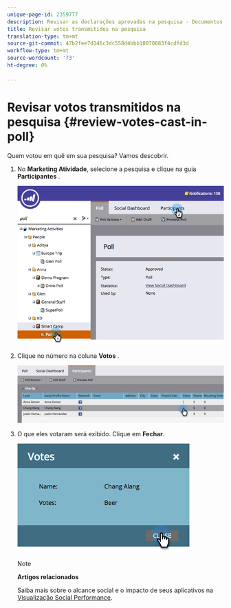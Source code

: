 ```yaml
---
unique-page-id: 2359777
description: Revisar as declarações aprovadas na pesquisa - Documentos do Marketing - Documentação do produto
title: Revisar votos transmitidos na pesquisa
translation-type: tm+mt
source-git-commit: 47b2fee7d146c3dc558d4bbb10070683f4cdfd3d
workflow-type: tm+mt
source-wordcount: '73'
ht-degree: 0%

---
```



# Revisar votos transmitidos na pesquisa {#review-votes-cast-in-poll}

Quem votou em quê em sua pesquisa? Vamos descobrir.

1. No **Marketing Atividade**, selecione a pesquisa e clique na guia **Participantes** .

   ![](assets/image2015-5-12-14-3a35-3a10.png)

1. Clique no número na coluna **Votos** .

   ![](assets/image2015-5-12-14-3a36-3a36.png)

1. O que eles votaram será exibido. Clique em **Fechar**.

   ![](assets/image2015-5-12-14-3a37-3a24.png)

   >[!NOTE]
   >
   >**Artigos relacionados**
   >
   >
   >Saiba mais sobre o alcance social e o impacto de seus aplicativos na [Visualização Social Performance](../../../../product-docs/demand-generation/social/social-functions/view-social-performance.md).


